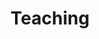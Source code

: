 ---
title: Teaching
summary: Courses I have taught
type: landing

cascade:
  - _target:
      kind: page
    params:
      show_breadcrumb: true

sections:
  - block: collection
    id: teaching
    content:
      title: Teaching
      text: >
        I taught in the Math Department at Western Washington University and Whatcom Community College for 5 years (2014-2019). Here is a list of courses I taught:
        
        - **MATH 112**: Algebra

        - **MATH 114**: Precalculus 1

        - **MATH 115**: Precalculus 2

        - **MATH 118**: Accelerated Precalculus

        - **MATH 124**: Calculus 1

        - **MATH 125**: Calculus 2

        - **MATH 224**: Multivariable Calculus 1

        - **MATH 309**: Proofs in Discrete Math

        - **Math&141**: Precalculus 1

      filters:
        folders:
          - teaching
   # design:
   #   date_format: '2006'
   #   view: article-grid
   #   fill_image: false
   #   columns: 3
---